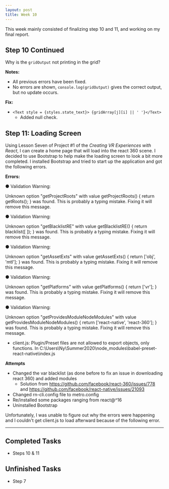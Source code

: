 ```yaml
---
layout: post
title: Week 10
---
```

This week mainly consisted of finalizing step 10 and 11, and working on my final report. 

## Step 10 Continued ##
Why is the `gridOutput` not printing in the grid?

**Notes:**
- All previous errors have been fixed.
- No errors are shown, `console.log(gridOutput)` gives the correct output, but no update occurs. 

**Fix:** 
- ``<Text style = {styles.state_text}> {gridArray[j][i] || ' '}</Text>``
    - Added null check. 


## Step 11: Loading Screen ##
Using Lesson Seven of Project #1 of the *Creating VR Experiences with React*, I can create a home page that will load into the react 360 scene. 
I decided to use Bootstrap to help make the loading screen to look a bit more completed. I installed Bootstrap and tried to start up the application and got the following errors. 

**Errors:** 

● Validation Warning:

  Unknown option "getProjectRoots" with value getProjectRoots() {
    return getRoots();
  } was found.
  This is probably a typing mistake. Fixing it will remove this message.

● Validation Warning:

  Unknown option "getBlacklistRE" with value getBlacklistRE() {
    return blacklist([
    ]);
  } was found.
  This is probably a typing mistake. Fixing it will remove this message.

● Validation Warning:

  Unknown option "getAssetExts" with value getAssetExts() {
    return ['obj', 'mtl'];
  } was found.
  This is probably a typing mistake. Fixing it will remove this message.

● Validation Warning:

  Unknown option "getPlatforms" with value getPlatforms() {
    return ['vr'];
  } was found.
  This is probably a typing mistake. Fixing it will remove this message.

● Validation Warning:

  Unknown option "getProvidesModuleNodeModules" with value getProvidesModuleNodeModules() {
    return ['react-native', 'react-360'];
  } was found.
  This is probably a typing mistake. Fixing it will remove this message.
  
- client.js: Plugin/Preset files are not allowed to export objects, only functions. In C:\Users\Ny\Summer2020\node_modules\babel-preset-react-native\index.js

**Attempts**
 - Changed the var blacklist (as done before to fix an issue in downloading react 360) and added modules
    - Solution from https://github.com/facebook/react-360/issues/778 and https://github.com/facebook/react-native/issues/21093
 - Changed rn-cli.config file to metro.config
 - Re/installed some packages ranging from react@^16 
 - Uninstalled Bootstrap
 
Unfortunately, I was unable to figure out why the errors were happening and I couldn't get client.js to load afterward because of the following error.

****

## Completed Tasks ##
- Steps 10 & 11

## Unfinished Tasks ##
- Step 7
